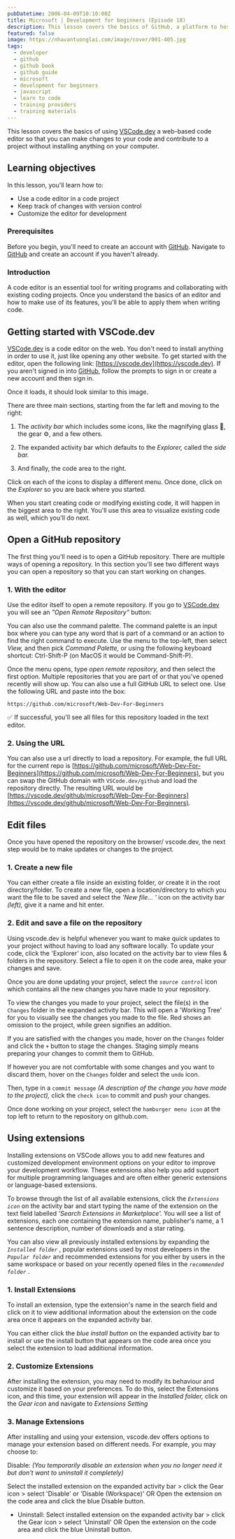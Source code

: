 ```yaml
---
pubDatetime: 2006-04-09T10:10:00Z
title: Microsoft | Development for beginners (Episode 18)
description: This lesson covers the basics of GitHub, a platform to host and manage changes to your code.
featured: false
image: https://nhavantuonglai.com/image/cover/001-405.jpg
tags:
  - developer
  - github
  - github book
  - github guide
  - microsoft
  - development for beginners
  - javascript
  - learn to code
  - training providers
  - training materials
---
```


This lesson covers the basics of using [VSCode.dev](https://vscode.dev) a web-based code editor so that you can make changes to your code and contribute to a project without installing anything on your computer.

## Learning objectives

In this lesson, you'll learn how to:

  - Use a code editor in a code project
  - Keep track of changes with version control
  - Customize the editor for development

### Prerequisites

Before you begin, you'll need to create an account with [GitHub](https://github.com). Navigate to [GitHub](https://github.com/) and create an account if you haven't already.

### Introduction

A code editor is an essential tool for writing programs and collaborating with existing coding projects. Once you understand the basics of an editor and how to make use of its features, you'll be able to apply them when writing code.

## Getting started with VSCode.dev

[VSCode.dev](https://vscode.dev) is a code editor on the web. You don't need to install anything in order to use it, just like opening any other website. To get started with the editor, open the following link: [https://vscode.dev](https://vscode.dev). If you aren't signed in into [GitHub](https://github.com/), follow the prompts to sign in or create a new account and then sign in.

Once it loads, it should look similar to this image.

There are three main sections, starting from the far left and moving to the right:

1. The _activity bar_ which includes some icons, like the magnifying glass 🔎, the gear ⚙️, and a few others.

2. The expanded activity bar which defaults to the _Explorer,_ called the _side bar._

3. And finally, the code area to the right.

Click on each of the icons to display a different menu. Once done, click on the _Explorer_ so you are back where you started.

When you start creating code or modifying existing code, it will happen in the biggest area to the right. You'll use this area to visualize existing code as well, which you'll do next.


## Open a GitHub repository

The first thing you'll need is to open a GitHub repository. There are multiple ways of opening a repository. In this section you'll see two different ways you can open a repository so that you can start working on changes.

### 1. With the editor

Use the editor itself to open a remote repository. If you go to [VSCode.dev](https://vscode.dev) you will see an _"Open Remote Repository"_ button:

You can also use the command palette. The command palette is an input box where you can type any word that is part of a command or an action to find the right command to execute. Use the menu to the top-left, then select _View,_ and then pick _Command Palette,_ or using the following keyboard shortcut: Ctrl-Shift-P (on MacOS it would be Command-Shift-P).

Once the menu opens, type _open remote repository,_ and then select the first option. Multiple repositories that you are part of or that you've opened recently will show up. You can also use a full GitHub URL to select one. Use the following URL and paste into the box:

```
https://github.com/microsoft/Web-Dev-For-Beginners
```

✅ If successful, you'll see all files for this repository loaded in the text editor.


### 2. Using the URL

You can also use a url directly to load a repository. For example, the full URL for the current repo is [https://github.com/microsoft/Web-Dev-For-Beginners](https://github.com/microsoft/Web-Dev-For-Beginners), but you can swap the GitHub domain with `VSCode.dev/github` and load the repository directly. The resulting URL would be [https://vscode.dev/github/microsoft/Web-Dev-For-Beginners](https://vscode.dev/github/microsoft/Web-Dev-For-Beginners).

## Edit files

Once you have opened the repository on the browser/ vscode.dev, the next step would be to make updates or changes to the project.

### 1. Create a new file

You can either create a file inside an existing folder, or create it in the root directory/folder. To create a new file, open a location/directory to which you want the file to be saved and select the _'New file… '_ icon on the activity bar _(left),_ give it a name and hit enter.

### 2. Edit and save a file on the repository

Using vscode.dev is helpful whenever you want to make quick updates to your project without having to load any software locally.
To update your code, click the 'Explorer' icon, also located on the activity bar to view files & folders in the repository.
Select a file to open it on the code area, make your changes and save.

Once you are done updating your project, select the _`source control`_ icon which contains all the new changes you have made to your repository.

To view the changes you made to your project, select the file(s) in the `Changes` folder in the expanded activity bar. This will open a 'Working Tree' for you to visually see the changes you made to the file. Red shows an omission to the project, while green signifies an addition.

If you are satisfied with the changes you made, hover on the `Changes` folder and click the `+` button to stage the changes. Staging simply means preparing your changes to commit them to GitHub.

If however you are not comfortable with some changes and you want to discard them, hover on the `Changes` folder and select the `undo` icon.

Then, type in a `commit message` _(A description of the change you have made to the project),_ click the `check icon` to commit and push your changes.

Once done working on your project, select the `hamburger menu icon` at the top left to return to the repository on github.com.

## Using extensions
Installing extensions on VSCode allows you to add new features and customized development environment options on your editor to improve your development workflow. These extensions also help you add support for multiple programming languages and are often either generic extensions or language-based extensions.

To browse through the list of all available extensions, click the _`Extensions icon`_ on the activity bar and start typing the name of the extension on the text field labelled _'Search Extensions in Marketplace'._
You will see a list of extensions, each one containing the extension name, publisher's name, a 1 sentence description, number of downloads and a star rating.

You can also view all previously installed extensions by expanding the _`Installed folder`_ , popular extensions used by most developers in the _`Popular folder`_ and recommended extensions for you either by users in the same workspace or based on your recently opened files in the _`recommended folder`_ .

### 1. Install Extensions

To install an extension, type the extension's name in the search field and click on it to view additional information about the extension on the code area once it appears on the expanded activity bar.

You can either click the _blue install button_ on the expanded activity bar to install or use the install button that appears on the code area once you select the extension to load additional information.

### 2. Customize Extensions
After installing the extension, you may need to modify its behaviour and customize it based on your preferences. To do this, select the Extensions icon, and this time, your extension will appear in the _Installed folder,_ click on the _Gear icon_ and navigate to _Extensions Setting_

### 3. Manage Extensions
After installing and using your extension, vscode.dev offers options to manage your extension based on different needs. For example, you may choose to:

Disable:  _(You temporarily disable an extension when you no longer need it but don't want to uninstall it completely)_

Select the installed extension on the expanded activity bar > click the Gear icon > select 'Disable' or 'Disable (Workspace)' OR Open the extension on the code area and click the blue Disable button.

  - Uninstall: Select installed extension on the expanded activity bar > click the Gear icon > select 'Uninstall' OR Open the extension on the code area and click the blue Uninstall button.